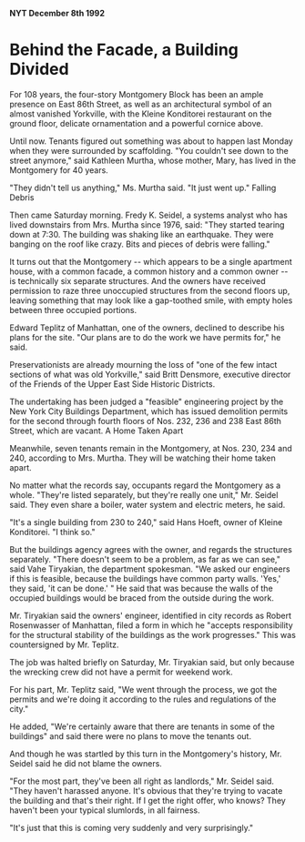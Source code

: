 **NYT December 8th 1992**

**Behind the Facade, a Building Divided**
===
For 108 years, the four-story Montgomery Block has been an ample
presence on East 86th Street, as well as an architectural symbol of 
an almost vanished Yorkville, with the Kleine Konditorei restaurant 
on the ground floor, delicate ornamentation and a powerful cornice 
above.

Until now. Tenants figured out something was about to happen last 
Monday when they were surrounded by scaffolding. "You couldn't 
see down to the street anymore," said Kathleen Murtha, whose 
mother, Mary, has lived in the Montgomery for 40 years.

"They didn't tell us anything," Ms. Murtha said. "It just went up." 
Falling Debris

Then came Saturday morning. Fredy K. Seidel, a systems analyst 
who has lived downstairs from Mrs. Murtha since 1976, said: 
"They started tearing down at 7:30. The building was shaking like 
an earthquake. They were banging on the roof like crazy. Bits and 
pieces of debris were falling."

It turns out that the Montgomery -- which appears to be a single 
apartment house, with a common facade, a common history and a 
common owner -- is technically six separate structures. And the 
owners have received permission to raze three unoccupied 
structures from the second floors up, leaving something that may 
look like a gap-toothed smile, with empty holes between three 
occupied portions.

Edward Teplitz of Manhattan, one of the owners, declined to 
describe his plans for the site. "Our plans are to do the work we 
have permits for," he said.

Preservationists are already mourning the loss of "one of the few 
intact sections of what was old Yorkville," said Britt Densmore, 
executive director of the Friends of the Upper East Side Historic 
Districts.

The undertaking has been judged a "feasible" engineering project 
by the New York City Buildings Department, which has issued 
demolition permits for the second through fourth floors of Nos. 232, 
236 and 238 East 86th Street, which are vacant. A Home Taken 
Apart

Meanwhile, seven tenants remain in the Montgomery, at Nos. 230, 
234 and 240, according to Mrs. Murtha. They will be watching their 
home taken apart.

No matter what the records say, occupants regard the Montgomery 
as a whole. "They're listed separately, but they're really one unit," 
Mr. Seidel said. They even share a boiler, water system and electric 
meters, he said.

"It's a single building from 230 to 240," said Hans Hoeft, owner of 
Kleine Konditorei. "I think so."

But the buildings agency agrees with the owner, and regards the 
structures separately. "There doesn't seem to be a problem, as far 
as we can see," said Vahe Tiryakian, the department spokesman. 
"We asked our engineers if this is feasible, because the buildings 
have common party walls. 'Yes,' they said, 'it can be done.' " He 
said that was because the walls of the occupied buildings would be 
braced from the outside during the work.

Mr. Tiryakian said the owners' engineer, identified in city records 
as Robert Rosenwasser of Manhattan, filed a form in which he 
"accepts responsibility for the structural stability of the buildings 
as the work progresses." This was countersigned by Mr. Teplitz.

The job was halted briefly on Saturday, Mr. Tiryakian said, but only 
because the wrecking crew did not have a permit for weekend 
work.

For his part, Mr. Teplitz said, "We went through the process, we got 
the permits and we're doing it according to the rules and 
regulations of the city."

He added, "We're certainly aware that there are tenants in some of 
the buildings" and said there were no plans to move the 
tenants out.

And though he was startled by this turn in the Montgomery's 
history, Mr. Seidel said he did not blame the owners.

"For the most part, they've been all right as landlords," Mr. Seidel 
said. "They haven't harassed anyone. It's obvious that they're 
trying to vacate the building and that's their right. If I get the right 
offer, who knows? They haven't been your typical slumlords, in all 
fairness.

"It's just that this is coming very suddenly and very surprisingly."
